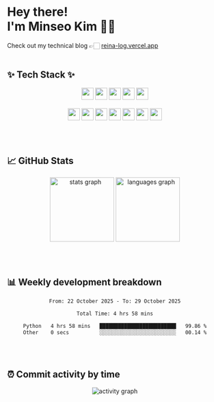 <!--
**Rla-oes/Rla-oes** is a ✨ _special_ ✨ repository because its `README.md` (this file) appears on your GitHub profile.

Here are some ideas to get you started:

- 🔭 I’m currently working on ...
- 🌱 I’m currently learning ...
- 👯 I’m looking to collaborate on ...
- 🤔 I’m looking for help with ...
- 💬 Ask me about ...
- 📫 How to reach me: ...
- 😄 Pronouns: ...
- ⚡ Fun fact: ...
-->
# Hey there! <br/> I'm Minseo Kim 👋🏻
Check out my technical blog 👉🏻 [reina-log.vercel.app](https://reina-log.vercel.app)
<br/><br/>

## ✨ Tech Stack ✨

<div align="center">
  <!-- 1st row -->
  <img src="https://img.shields.io/badge/Spring-6DB33F?logo=spring&logoColor=black&style=for-the-badge" height="28" />
  <img src="https://img.shields.io/badge/Node.js-339933?logo=nodedotjs&logoColor=white&style=for-the-badge" height="28" />
  <img src="https://img.shields.io/badge/MySQL-4479A1?logo=mysql&logoColor=white&style=for-the-badge" height="28" />
  <img src="https://img.shields.io/badge/PyTorch-EE4C2C?logo=pytorch&logoColor=white&style=for-the-badge" height="28" />
  <img src="https://img.shields.io/badge/React-61DAFB?logo=react&logoColor=black&style=for-the-badge" height="28" />
</div>

<br/>

<div align="center">
  <!-- 2nd row -->
  <img src="https://skillicons.dev/icons?i=js" height="28" />
  <img src="https://cdn.jsdelivr.net/gh/devicons/devicon/icons/java/java-original.svg" height="28" />
  <img src="https://cdn.jsdelivr.net/gh/devicons/devicon/icons/html5/html5-original.svg" height="28" />
  <img src="https://cdn.jsdelivr.net/gh/devicons/devicon/icons/css3/css3-original.svg" height="28" />
  <img src="https://cdn.jsdelivr.net/gh/devicons/devicon/icons/cplusplus/cplusplus-original.svg" height="28" />
  <img src="https://cdn.jsdelivr.net/gh/devicons/devicon/icons/python/python-original.svg" height="28" />
  <img src="https://cdn.jsdelivr.net/gh/devicons/devicon/icons/r/r-original.svg" height="28" />
</div>

<br/><br/>

## 📈 GitHub Stats

<div align="center">
  <img src="https://github-readme-stats.vercel.app/api?username=Rla-oes&hide_title=false&hide_rank=false&show_icons=true&include_all_commits=true&count_private=true&disable_animations=false&theme=material-palenight&locale=en&hide_border=false&order=1" height="150" alt="stats graph"  />
  <img src="https://github-readme-stats.vercel.app/api/top-langs?username=Rla-oes&locale=en&hide_title=false&layout=compact&card_width=320&langs_count=10&theme=discord_old_blurple&hide_border=false&order=2" height="150" alt="languages graph"  />
</div>

<br/><br/>

## 📊 Weekly development breakdown
<div align="center">

<!--START_SECTION:waka-->

```txt
From: 22 October 2025 - To: 29 October 2025

Total Time: 4 hrs 58 mins

Python   4 hrs 58 mins   █████████████████████████   99.86 %
Other    0 secs          ░░░░░░░░░░░░░░░░░░░░░░░░░   00.14 %
```

<!--END_SECTION:waka-->
</div>
<br/><br/>

## ⏰ Commit activity by time

<div align="center">
  <img src="https://github-readme-activity-graph.vercel.app/graph?username=Rla-oes&theme=rogue" alt="activity graph" />
</div>
